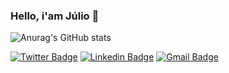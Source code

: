### Hello, i'am Júlio :green_heart:


![Anurag's GitHub stats](https://github-readme-stats.vercel.app/api?username=julioceno&show_icons=true&theme=dark)


[![Twitter Badge](https://img.shields.io/badge/-@ceno-1eae98?style=flat-square&labelColor=1eae98&logo=twitter&logoColor=white&link=https://twitter.com/julionpmc)](https://twitter.com/Julionpmcn) 
[![Linkedin Badge](https://img.shields.io/badge/-Júlio%20Nepomuceno-1eae98?style=flat-square&logo=Linkedin&logoColor=white&link=https://www.linkedin.com/in/diego-schell-fernandes/)](https://www.linkedin.com/in/lucas-augusto-a428631b8/) 
[![Gmail Badge](https://img.shields.io/badge/-juliocenolima@gmail.com-1eae98?style=flat-square&logo=Gmail&logoColor=white&link=mailto:diego.schell.f@gmail.com)](mailto:juliocenolima@gmail.com)
